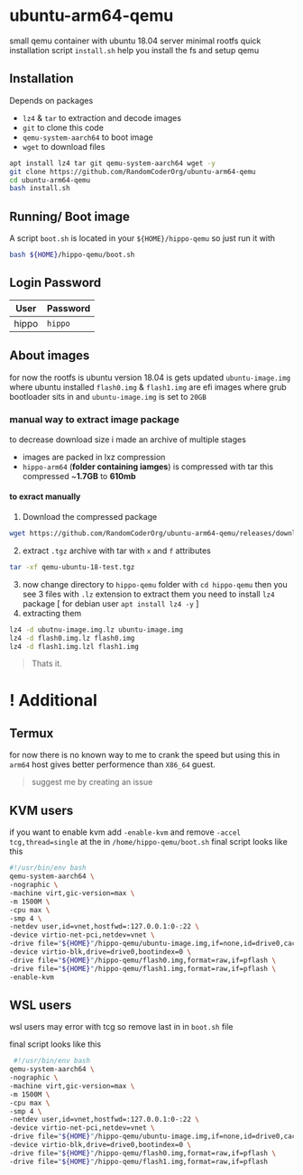 # ubuntu-arm64-qemu
small qemu container with ubuntu 18.04 server minimal rootfs
quick installation script `install.sh` help you install the fs and setup qemu

## Installation
Depends on packages
- `lz4` & `tar` to extraction and decode images
- `git` to clone this code
- `qemu-system-aarch64` to boot image
- `wget` to download files
```bash
apt install lz4 tar git qemu-system-aarch64 wget -y
git clone https://github.com/RandomCoderOrg/ubuntu-arm64-qemu
cd ubuntu-arm64-qemu
bash install.sh
```

## Running/ Boot image
A script `boot.sh` is located in your `${HOME}/hippo-qemu` so just run it with
```bash
bash ${HOME}/hippo-qemu/boot.sh
```

## Login Password
| User | Password |
|-|-|
|hippo|`hippo`

## About images
for now the rootfs is ubuntu version 18.04 is gets updated
`ubuntu-image.img` where ubuntu installed
`flash0.img` & `flash1.img`  are efi images where grub bootloader sits in
and `ubuntu-image.img` is set to `20GB`
</hr>

### manual way to extract image package
to decrease download size i made an archive of multiple stages
- images are packed in lxz compression
- `hippo-arm64` (**folder containing iamges**) is compressed with tar
this compressed ~**1.7GB** to **610mb**

#### to exract manually
1. Download the compressed package
```bash
wget https://github.com/RandomCoderOrg/ubuntu-arm64-qemu/releases/download/test-v01/qemu-ubuntu-18-test.tgz
```
2. extract `.tgz` archive with tar with `x` and `f` attributes
```bash
tar -xf qemu-ubuntu-18-test.tgz
```
3. now change directory to `hippo-qemu` folder with `cd hippo-qemu` then you see 3 files with `.lz` extension to extract them you need to install `lz4` package [ for debian user `apt install lz4 -y` ]
4.  extracting them
 ```bash
 lz4 -d ubutnu-image.img.lz ubuntu-image.img
 lz4 -d flash0.img.lz flash0.img
 lz4 -d flash1.img.lzl flash1.img
 ```
 > Thats it.
 
 </hr>
 
 # ! Additional
 ## Termux 
 for now there is no known way to me to crank the speed but using this in `arm64` host gives better performence than `X86_64` guest.
 > suggest me by creating an issue 
 
 ## KVM users
 if you want to enable kvm add `-enable-kvm` and remove `-accel tcg,thread=single` at  the in `/home/hippo-qemu/boot.sh`
 final script looks like this
 ```bash
 #!/usr/bin/env bash
qemu-system-aarch64 \
-nographic \
-machine virt,gic-version=max \
-m 1500M \
-cpu max \
-smp 4 \
-netdev user,id=vnet,hostfwd=:127.0.0.1:0-:22 \
-device virtio-net-pci,netdev=vnet \
-drive file="${HOME}"/hippo-qemu/ubuntu-image.img,if=none,id=drive0,cache=writeback \
-device virtio-blk,drive=drive0,bootindex=0 \
-drive file="${HOME}"/hippo-qemu/flash0.img,format=raw,if=pflash \
-drive file="${HOME}"/hippo-qemu/flash1.img,format=raw,if=pflash \
-enable-kvm
 ```

## WSL users
wsl users may error with tcg so remove last in in `boot.sh` file

final script looks like this
```bash
 #!/usr/bin/env bash
qemu-system-aarch64 \
-nographic \
-machine virt,gic-version=max \
-m 1500M \
-cpu max \
-smp 4 \
-netdev user,id=vnet,hostfwd=:127.0.0.1:0-:22 \
-device virtio-net-pci,netdev=vnet \
-drive file="${HOME}"/hippo-qemu/ubuntu-image.img,if=none,id=drive0,cache=writeback \
-device virtio-blk,drive=drive0,bootindex=0 \
-drive file="${HOME}"/hippo-qemu/flash0.img,format=raw,if=pflash \
-drive file="${HOME}"/hippo-qemu/flash1.img,format=raw,if=pflash
```
